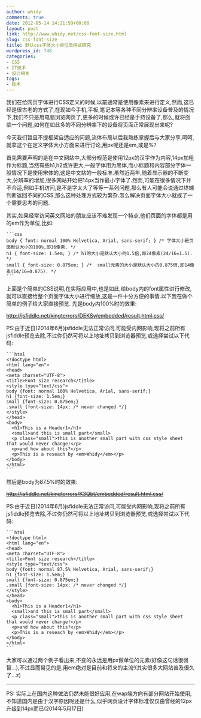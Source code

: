 ```yaml
---
author: whidy
comments: true
date: 2012-05-14 14:21:59+00:00
layout: post
link: http://www.whidy.net/css-font-size.html
slug: css-font-size
title: 默认css字体大小单位及样式研究
wordpress_id: 748
categories:
- CSS
- IT技术
- 设计相关
tags:
- 技术
---
```


我们在给网页字体进行CSS定义的时候,以前通常是使用像素来进行定义,然而,这已经是很古老的方式了,在现如今手机,平板,笔记本等各种不同分辨率设备普及的情况下,我们不只是用电脑浏览网页了,更多的时候或许已经是手持设备了,那么,就将面临一个问题,如何在如此多的不同分辨率下的设备将页面正常展现出来呢?

今天我们暂且不提框架自适应的问题,流体布局以后我熟练掌握后与大家分享,呵呵,就拿这个在定义字体大小方面来进行讨论,用px呢还是em,或是%?

首先需要声明的是在中文网站中,大部分规范是使用12px的汉字作为内容,14px加粗作为标题,当然有些h1,h2或许更大,一般字体用为黑体,而小标题和内容部分字体一般情况下是使用宋体的,这是中文站的一般标准.虽然近两年,随着显示器的不断变大,分辨率的增加,很多网站开始把14px当作最小字体了.然而,可能在很多情况下并不合适,例如手机访问,是不是字太大了等等一系列问题,那么有人可能会说通过终端判断返回不同的CSS,那么这种处理方式较为繁杂.怎么解决页面字体大小就成了一个需要思考的问题.

其实,如果经常访问英文网站的朋友应该不难发现一个特点,他们页面的字体都是用的em作为单位,比如:


    
    ```css
    body { font: normal 100% Helvetica, Arial, sans-serif; } /* 字体大小是页面默认大小的100%,即16像素. */
    h1 { font-size: 1.5em; } /* h1的大小是默认大小的1.5倍,即24像素(24/16=1.5). */
    small { font-size: 0.875em; } /*  small元素的大小是默认大小的0.875倍,即14像素(14/16=0.875). */
    ```



上面是个简单的CSS说明,在实际应用中,也是如此,给body内的font属性进行修改,就可以直接给整个页面字体大小进行缩放,这是一件十分方便的事情.以下我在做个简单的例子给大家直接预览.
先是body内100%时的效果:

<del>http://jsfiddle.net/kingterrors/DEKSy/embedded/result,html,css/</del>

PS:由于近日(2014年6月)jsfiddle无法正常访问,可能受内网影响,现将之前所有jsfiddle预览去除,不过你仍然可将以上地址拷贝到浏览器预览,或选择尝试以下代码:


    
    ```html
    <!doctype html>
    <html lang="en">
    <head>
    <meta charset="UTF-8">
    <title>Font size research</title>
    <style type="text/css">
    body {font: normal 100% Helvetica, Arial, sans-serif;}
    h1 {font-size: 1.5em;}
    small {font-size: 0.875em;}
    .small {font-size: 14px; /* never changed */}
    </style>
    </head>
    <body>
      <h1>This is a Header1</h1>
      <small>and this is small part</small>
      <p class="small">this is another small part with css style sheet that would never change!</p>
      <p>and how about this?</p>
      <p>This is a reseach by <em>Whidy</em></p>
    </body>
    </html>
    ```



然后是body为87.5%时的效果:

<del>http://jsfiddle.net/kingterrors/K3Qbt/embedded/result,html,css/</del>

PS:由于近日(2014年6月)jsfiddle无法正常访问,可能受内网影响,现将之前所有jsfiddle预览去除,不过你仍然可将以上地址拷贝到浏览器预览,或选择尝试以下代码:


    
    ```html
    <!doctype html>
    <html lang="en">
    <head>
    <meta charset="UTF-8">
    <title>Font size research</title>
    <style type="text/css">
    body {font: normal 87.5% Helvetica, Arial, sans-serif;}
    h1 {font-size: 1.5em;}
    small {font-size: 0.875em;}
    .small {font-size: 14px; /* never changed */}
    </style>
    </head>
    <body>
      <h1>This is a Header1</h1>
      <small>and this is small part</small>
      <p class="small">this is another small part with css style sheet that would never change!</p>
      <p>and how about this?</p>
      <p>This is a reseach by <em>Whidy</em></p>
    </body>
    </html>
    ```



大家可以通过两个例子看出来,不变的永远是用px做单位的元素(好像这句话很弱智...),不过显而易见的是,用em绝对是目前和将来的主流!(其实很多大网站普及很久了...z)



* * *



PS: 实际上在国内这种做法仍然未能很好应用,在wap端方向有部分网站开始使用,不知道国内是由于汉字原因呢还是什么,似乎网页设计字体标准仅仅由曾经的12px升级到14px而已(2014年5月17日)
